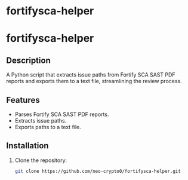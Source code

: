 # fortifysca-helper
# fortifysca-helper

## Description

A Python script that extracts issue paths from Fortify SCA SAST PDF reports and exports them to a text file, streamlining the review process.

## Features

- Parses Fortify SCA SAST PDF reports.
- Extracts issue paths.
- Exports paths to a text file.

## Installation

1. Clone the repository:
   ```bash
   git clone https://github.com/neo-crypto0/fortifysca-helper.git
